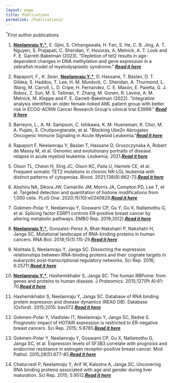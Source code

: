 ```yaml
---
layout: page
title: Publications
permalink: /Publications/
---
```


<sup>*</sup>First author publications 


1.	**<u>Neelamraju Y.*</u>**, E. Gjini, S. Chhangawala, H. Fan, S. He, C. B. Jing, A. T. Nguyen, S. Prajapati, C. Sheridan, Y. Houvras, A. Melnick, A. T. Look and F. E. Garrett-Bakelman (2023). "Depletion of tet2 results in age-dependent changes in DNA methylation and gene expression in a zebrafish model of myelodysplastic syndrome." [**_<u>Read it here</u>_**](https://pubmed.ncbi.nlm.nih.gov/37937078/)

2. Rapaport, F.*, K. Seier*, **<u>Neelamraju Y.*</u>**, D. Hassane, T. Baslan, D. T. Gildea, S. Haddox, T. Lee, H. M. Murdock, C. Sheridan, A. Thurmond, L. Wang, M. Carroll, L. D. Cripe, H. Fernandez, C. E. Mason, E. Paietta, G. J. Roboz, Z. Sun, M. S. Tallman, Y. Zhang, M. Gonen, R. Levine, A. M. Melnick, M. Kleppe and F. E. Garrett-Bakelman (2022). "Integrative analysis identifies an older female-linked AML patient group with better risk in ECOG-ACRIN Cancer Research Group's clinical trial E3999." [**_<u>Read it here</u>_**](https://pubmed.ncbi.nlm.nih.gov/37407550/)

3. Barreyro, L., A. M. Sampson, C. Ishikawa, K. M. Hueneman, K. Choi, M. A. Pujato, S. Chutipongtanate, et al. "Blocking Ube2n Abrogates Oncogenic Immune Signaling in Acute Myeloid Leukemia."[**_<u>Read it here</u>_**](https://pubmed.ncbi.nlm.nih.gov/35263148/)

4.	Rapaport F, Neelamraju Y, Baslan T, Hassane D, Gruszczynska A, Robert de Massy M, et al. Genomic and evolutionary portraits of disease relapse in acute myeloid leukemia. Leukemia. 2021.[**_<u>Read it here</u>_**](https://pubmed.ncbi.nlm.nih.gov/33580203/)

5. Olson TL, Cheon H, Xing JC, Olson KC, Paila U, Hamele CE, et al. Frequent somatic TET2 mutations in chronic NK-LGL leukemia with distinct patterns of cytopenias. Blood. 2021;138(8):662-73.[**_<u>Read it here</u>_**](https://pubmed.ncbi.nlm.nih.gov/33786584/)

6.	Abshiru NA, Sikora JW, Camarillo JM, Morris JA, Compton PD, Lee T, et al. Targeted detection and quantitation of histone modifications from 1,000 cells. PLoS One. 2020;15(10):e0240829.[**_<u>Read it here</u>_**](https://pubmed.ncbi.nlm.nih.gov/33104722/)

7.	Gokmen-Polar Y, Neelamraju Y, Goswami CP, Gu Y, Gu X, Nallamothu G, et al. Splicing factor ESRP1 controls ER-positive breast cancer by altering metabolic pathways. EMBO Rep. 2019;20(2).[**_<u>Read it here</u>_**](https://pubmed.ncbi.nlm.nih.gov/30665944/)

8.	**<u>Neelamraju Y.*</u>**, Gonzalez-Perez A, Bhat-Nakshatri P, Nakshatri H, Janga SC. Mutational landscape of RNA-binding proteins in human cancers. RNA Biol. 2018;15(1):115-29.[**_<u>Read it here</u>_**](https://pubmed.ncbi.nlm.nih.gov/29023197/)

9.	Nishtala S, Neelamraju Y, Janga SC. Dissecting the expression relationships between RNA-binding proteins and their cognate targets in eukaryotic post-transcriptional regulatory networks. Sci Rep. 2016; 6:25711.[**_<u>Read it here</u>_**](https://pubmed.ncbi.nlm.nih.gov/27161996/)

10.	**<u>Neelamraju Y.*</u>**, Hashemikhabir S, Janga SC. The human RBPome: from genes and proteins to human disease. J Proteomics. 2015;127(Pt A):61-70.[**_<u>Read it here</u>_**](https://pubmed.ncbi.nlm.nih.gov/25982388/)

11.	Hashemikhabir S, Neelamraju Y, Janga SC. Database of RNA binding protein expression and disease dynamics (READ DB). Database (Oxford). 2015;2015: bav072.[**_<u>Read it here</u>_**](https://pubmed.ncbi.nlm.nih.gov/26210853/)

12.	Gokmen-Polar Y, Vladislav IT, Neelamraju Y, Janga SC, Badve S. Prognostic impact of HOTAIR expression is restricted to ER-negative breast cancers. Sci Rep. 2015; 5:8765.[**_<u>Read it here</u>_**](https://pubmed.ncbi.nlm.nih.gov/25739705/)

13.	Gokmen-Polar Y, Neelamraju Y, Goswami CP, Gu X, Nallamothu G, Janga SC, et al. Expression levels of SF3B3 correlate with prognosis and endocrine resistance in estrogen receptor-positive breast cancer. Mod Pathol. 2015;28(5):677-85.[**_<u>Read it here</u>_**](https://pubmed.ncbi.nlm.nih.gov/25431237/)

14.	Chaturvedi P, Neelamraju Y, Arif W, Kalsotra A, Janga SC. Uncovering RNA binding proteins associated with age and gender during liver maturation. Sci Rep. 2015; 5:9512.[**_<u>Read it here</u>_**](https://pubmed.ncbi.nlm.nih.gov/25824884/)
